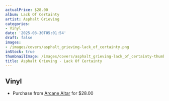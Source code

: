 ```yaml
---
actualPrice: $28.00
album: Lack Of Certainty
artist: Asphalt Grieving
categories:
- Vinyl
date: '2025-03-30T05:01:54'
draft: false
images:
- /images/covers/asphalt_grieving-lack_of_certainty.png
inStock: true
thumbnailImage: /images/covers/asphalt_grieving-lack_of_certainty-thumb.png
title: Asphalt Grieving - Lack Of Certainty
---
```


## Vinyl
* Purchase from [Arcane Altar](https://arcanealtar.bigcartel.com/product/asphalt-grieving-lack-of-certainty-12-lp) for $28.00
